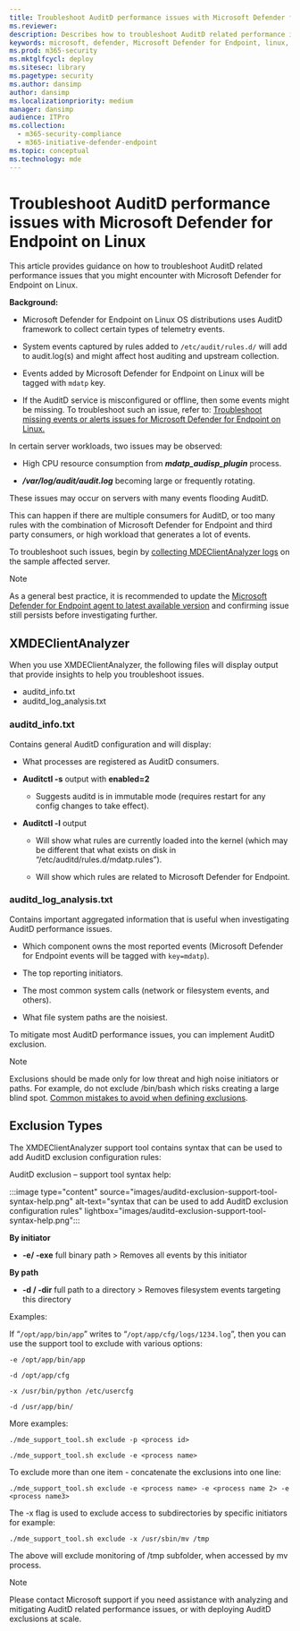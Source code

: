 ```yaml
---
title: Troubleshoot AuditD performance issues with Microsoft Defender for Endpoint on Linux
ms.reviewer:
description: Describes how to troubleshoot AuditD related performance issues that you might encounter with Microsoft Defender for Linux.
keywords: microsoft, defender, Microsoft Defender for Endpoint, linux, troubleshoot, AuditD, XMDEClientAnalyzer, installation, deploy, uninstallation
ms.prod: m365-security
ms.mktglfcycl: deploy
ms.sitesec: library
ms.pagetype: security
ms.author: dansimp
author: dansimp
ms.localizationpriority: medium
manager: dansimp
audience: ITPro
ms.collection:
  - m365-security-compliance
  - m365-initiative-defender-endpoint
ms.topic: conceptual
ms.technology: mde
---
```


# Troubleshoot AuditD performance issues with Microsoft Defender for Endpoint on Linux 

This article provides guidance on how to troubleshoot AuditD related performance issues that you might encounter with Microsoft Defender for Endpoint on Linux. 

**Background:** 

- Microsoft Defender for Endpoint on Linux OS distributions uses AuditD framework to collect certain types of telemetry events. 

- System events captured by rules added to `/etc/audit/rules.d/` will add to audit.log(s) and might affect host auditing and upstream collection.  

- Events added by Microsoft Defender for Endpoint on Linux will be tagged with `mdatp` key. 

- If the AuditD service is misconfigured or offline, then some events might be missing. To troubleshoot such an issue, refer to: [Troubleshoot missing events or alerts issues for Microsoft Defender for Endpoint on Linux.](linux-support-events.md)

In certain server workloads, two issues may be observed: 

- High CPU resource consumption from ***mdatp_audisp_plugin*** process. 

- ***/var/log/audit/audit.log*** becoming large or frequently rotating. 

These issues may occur on servers with many events flooding AuditD.  

This can happen if there are multiple consumers for AuditD, or too many rules with the combination of Microsoft Defender for Endpoint and third party consumers, or high workload that generates a lot of events. 

To troubleshoot such issues, begin by [collecting MDEClientAnalyzer logs](run-analyzer-macos-linux.md) on the sample affected server. 

> [!NOTE]
> As a general best practice, it is recommended to update the [Microsoft Defender for Endpoint agent to latest available version](linux-whatsnew.md) and confirming issue still persists before investigating further.


## XMDEClientAnalyzer 

When you use XMDEClientAnalyzer, the following files will display output that provide insights to help you troubleshoot issues.
- auditd_info.txt
- auditd_log_analysis.txt


### auditd_info.txt

Contains general AuditD configuration and will display:

- What processes are registered as AuditD consumers. 

- **Auditctl -s** output with **enabled=2**  

    - Suggests auditd is in immutable mode (requires restart for any config changes to take effect). 

- **Auditctl -l** output  

    - Will show what rules are currently loaded into the kernel (which may be different that what exists on disk in “/etc/auditd/rules.d/mdatp.rules”). 
    
    - Will show which rules are related to Microsoft Defender for Endpoint. 
    
### auditd_log_analysis.txt

Contains important aggregated information that is useful when investigating AuditD performance issues.  

- Which component owns the most reported events (Microsoft Defender for Endpoint events will be tagged with `key=mdatp`). 

- The top reporting initiators. 

- The most common system calls (network or filesystem events, and others). 

- What file system paths are the noisiest. 

To mitigate most AuditD performance issues, you can implement AuditD exclusion. 

> [!NOTE]
> Exclusions should be made only for low threat and high noise initiators or paths. For example, do not exclude /bin/bash which risks creating a large blind spot.
> [Common mistakes to avoid when defining exclusions](/microsoft-365/security/defender-endpoint/common-exclusion-mistakes-microsoft-defender-antivirus).



## Exclusion Types 

The XMDEClientAnalyzer support tool contains syntax that can be used to add AuditD exclusion configuration rules: 

AuditD exclusion – support tool syntax help:

:::image type="content" source="images/auditd-exclusion-support-tool-syntax-help.png" alt-text="syntax that can be used to add AuditD exclusion configuration rules" lightbox="images/auditd-exclusion-support-tool-syntax-help.png":::

**By initiator** 

- **-e/ -exe** full binary path > Removes all events by this initiator 

**By path** 

- **-d / -dir** full path to a directory > Removes filesystem events targeting this directory 

Examples: 

If “`/opt/app/bin/app`” writes to “`/opt/app/cfg/logs/1234.log`”, then you can use the support tool to exclude with various options: 

`-e /opt/app/bin/app`

`-d /opt/app/cfg`

`-x /usr/bin/python /etc/usercfg` 

`-d /usr/app/bin/`

More examples: 

`./mde_support_tool.sh exclude -p <process id>`

`./mde_support_tool.sh exclude -e <process name>`

To exclude more than one item - concatenate the exclusions into one line: 

`./mde_support_tool.sh exclude -e <process name> -e <process name 2> -e <process name3>`
 
The -x flag is used to exclude access to subdirectories by specific initiators for example: 

`./mde_support_tool.sh exclude -x /usr/sbin/mv /tmp`

The above will exclude monitoring of /tmp subfolder, when accessed by mv process. 

 
> [!NOTE]
> Please contact Microsoft support if you need assistance with analyzing and mitigating AuditD related performance issues, or with deploying AuditD exclusions at scale. 


